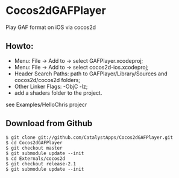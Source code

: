 Cocos2dGAFPlayer
================

Play GAF format on iOS via cocos2d

Howto:
-----------------------
   * Menu: File -> Add to -> select GAFPlayer.xcodeproj;
   * Menu: File -> Add to -> select cocos2d-ios.xcodeproj;
   * Header Search Paths: path to GAFPlayer/Library/Sources and cocos2d/cocos2d folders;
   * Other Linker Flags: -ObjC -lz;
   * add a shaders folder to the project.
   
see Examples/HelloChris projecr
   
Download from Github
--------------------

    $ git clone git://github.com/CatalystApps/Cocos2dGAFPlayer.git
    $ cd Cocos2dGAFPlayer
    $ git checkout master
    $ git submodule update --init
    $ cd Externals/cocos2d
    $ git checkout release-2.1
    $ git submodule update --init
